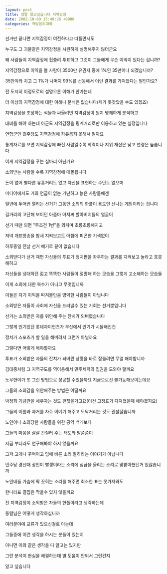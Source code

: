 ```yaml
---
layout: post
title: 정말 알고싶습니다 지역감정
date: 2002-10-09 15:49:26 +0900
categories: 깨달음의대화
---
```

선거만 끝나면 지역감정이 여전하다고 떠들면서도
  
누구도 그 괴물같은 지역감정을 시원하게 설명해주지 않더군요
  
왜 사람들이 지역감정에 휩쓸려 투표하고 그것이 그들에게 무슨 이익이 있다는 겁니까?
  
지역감정으로 이익을 볼 사람이 3500만 유권자 중에 1%인 35만이나 되겠습니까?
  
35만이라 치고 그 1%가 나머지 99%를 선동해서 이런 결과를 가져왔다는 말인가요?
  
전 도저히 이정도로의 설명으론 이해가 안가는데
  
더 이상의 지역감정에 대한 이해나 분석은 없습니다(제가 못찾았을 수도 있겠죠)
  
지역감정을 조장하는 적들과 싸울려면 지역감정이 뭔지 명쾌하게 분석하고
  
대비를 해야 하는데 아군도 지역감정을 핑계거리로만 이용하고 있는 실정입니다
  
연합군인 민주당도 지역감정에 자유롭지 못해서 일까요
  

  
통계자료를 보면 지역감정에 빠진 사람일수록 학력이나 지위 재산은 낮고 연령은 높습니다
  
이게 지역감정을 푸는 실마리 아닌가요
  
소외받는 사람일 수록 지역감정에 매몰됩니다
  
돈이 없어 별다른 유흥거리도 없고 자신을 표현하는 수단도 없으며
  
미디어에서도 거의 언급이 없는 가난하고 늙은 사람들에겐
  
일년에 두어번 열리는 선거가 그동안 소외의 한풀이 용도인 신나는 게임이라는 겁니다
  
길거리의 고단해 보이던 아줌마 아저씨 할아버지들의 얼굴이
  
선거 때만 되면 "무조건 1번"을 외치며 초롱초롱해지고
  
저녁 개표방송을 밤새 지켜보고도 아침에 피곤한 기색없이
  
하루종일 전날 선거 얘기로 끝이 없습니다
  
소외받다가 선거 때면 자신들의 투표가 정치판을 좌우하는 결과를 지켜보고 놀라고 흐믓해하고
  
자신들을 냉대하던 젊고 똑똑한 사람들이 절망해 하는 모습을 그렇게 고소해하는 모습들
  
이게 소외에 대한 복수가 아니고 무엇입니까
  
이들은 자기 이익을 따져볼만큼 영악한 사람들이 아닙니다
  
소외받은 자들이 사회에 자신을 드러낼수 있는 기회는 선거뿐입니다
  
선거는 소외받은 자를 위안해 주는 잔치가 되벼렸습니다
  
그렇게 인기있던 롯데자이언츠가 부산에서 인기가 시들해진건
  
정치가 스포츠가 할 일을 해버려서 그런거 아닐까요
  

  
그렇다면 어떻게 해야할까요
  
투표가 소외받은 자들의 잔치가 되버린 상황을 바로 잡을려면 무얼 해야합니까
  
김대중처럼 그 지역구도를 역이용해서 민주세력의 집권을 도와야 할까요
  
노무현이가 또 그런 방법으로 성공할 수있을까요 지금으로선 불가능해보이는데요
  
그들의 소외감을 위안해주는 방법은 어떨까요
  
박정희 기념관을 세우자는 것도 괜찮을거고요(이건 고정표가 다져졌을때 해야겠지요)
  
그들의 이름과 과거를 자주 이야기 해주고 도닥거리는 것도 괜찮잖습니까
  
노인이나 소외당한 사람들을 위한 공약 백개보다
  
그들의 마음을 살살 간질러 주는 태도와 말씀씀이
  
지금 부터라도 연구해봐야 하지 않을까요
  
그저 고개나 꾸벅이고 입에 바른 소리 잘하라는 이야기가 아닙니다
  
민주당 경선때 장인이 빨갱이라는 소리에 심금을 울리는 소리로 맞받아쳤던거 있잖습니까
  
노인네들 가슴에 팍 꼿히는 소리를 해주면 최소한 표는 못가져와도
  
한나라표 결집은 막을수 있지 않을까요
  

  
전 지역감정이 소외받은 자들의 한풀이라고 생각하는데
  
동렬님은 어떻게 생각하십니까
  
여러분야에 교류가 있으신걸로 아는데
  
그들중에 이런 생각을 하시는 분들이 있는지
  
아니면 이와 같은 생각을 다 알고는 있지만
  
그런 분석이 현실을 해결하는데 별 도움이 안되서 그런건지
  
알고 싶습니다
